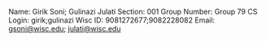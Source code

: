 Name: Girik Soni; Gulinazi Julati
Section: 001
Group Number: Group 79
CS Login: girik;gulinazi
Wisc ID: 9081272677;9082228082
Email: gsoni@wisc.edu; julati@wisc.edu